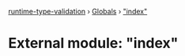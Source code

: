 [runtime-type-validation](../README.md) › [Globals](../globals.md) › ["index"](_index_.md)

# External module: "index"


